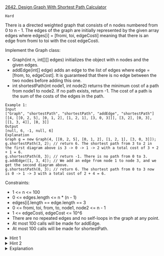 [2642. Design Graph With Shortest Path Calculator](https://leetcode.com/problems/design-graph-with-shortest-path-calculator)

`Hard`

There is a directed weighted graph that consists of n nodes numbered from 0 to n - 1. The edges of the graph are initially represented by the given array edges where edges[i] = [fromi, toi, edgeCosti] meaning that there is an edge from fromi to toi with the cost edgeCosti.

Implement the Graph class:

- Graph(int n, int[][] edges) initializes the object with n nodes and the given edges.
- addEdge(int[] edge) adds an edge to the list of edges where edge = [from, to, edgeCost]. It is guaranteed that there is no edge between the two nodes before adding this one.
- int shortestPath(int node1, int node2) returns the minimum cost of a path from node1 to node2. If no path exists, return -1. The cost of a path is the sum of the costs of the edges in the path.
 
```
Example 1:
Input
["Graph", "shortestPath", "shortestPath", "addEdge", "shortestPath"]
[[4, [[0, 2, 5], [0, 1, 2], [1, 2, 1], [3, 0, 3]]], [3, 2], [0, 3], [[1, 3, 4]], [0, 3]]
Output
[null, 6, -1, null, 6]
Explanation
Graph g = new Graph(4, [[0, 2, 5], [0, 1, 2], [1, 2, 1], [3, 0, 3]]);
g.shortestPath(3, 2); // return 6. The shortest path from 3 to 2 in the first diagram above is 3 -> 0 -> 1 -> 2 with a total cost of 3 + 2 + 1 = 6.
g.shortestPath(0, 3); // return -1. There is no path from 0 to 3.
g.addEdge([1, 3, 4]); // We add an edge from node 1 to node 3, and we get the second diagram above.
g.shortestPath(0, 3); // return 6. The shortest path from 0 to 3 now is 0 -> 1 -> 3 with a total cost of 2 + 4 = 6.
```

Constraints:

- 1 <= n <= 100
- 0 <= edges.length <= n * (n - 1)
- edges[i].length == edge.length == 3
- 0 <= fromi, toi, from, to, node1, node2 <= n - 1
- 1 <= edgeCosti, edgeCost <= 10^6
- There are no repeated edges and no self-loops in the graph at any point.
- At most 100 calls will be made for addEdge.
- At most 100 calls will be made for shortestPath.

<details>
<summary>Hint 1</summary>

After adding each edge, update your graph with the new edge, and you can calculate the shortest path in your graph each time the shortestPath method is called.

</details>

<details>
<summary>Hint 2</summary>

Use dijkstra’s algorithm to calculate the shortest paths.

</details>

<details>
<summary>Explanation</summary>

[HuifengGuan](https://www.youtube.com/watch?v=ATAM434umtU)
</details>